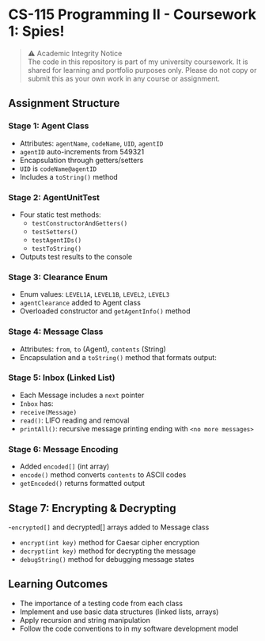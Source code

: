 # CS-115 Programming II - Coursework 1: Spies!
> ⚠️ Academic Integrity Notice  
> The code in this repository is part of my university coursework. It is shared for learning and portfolio purposes only. Please do not copy or submit this as your own work in any course or assignment.

## Assignment Structure

### Stage 1: Agent Class
- Attributes: `agentName`, `codeName`, `UID`, `agentID`
- `agentID` auto-increments from 549321
- Encapsulation through getters/setters
- `UID` is `codeName@agentID`
- Includes a `toString()` method

### Stage 2: AgentUnitTest
- Four static test methods:
  - `testConstructorAndGetters()`
  - `testSetters()`
  - `testAgentIDs()`
  - `testToString()`
- Outputs test results to the console

### Stage 3: Clearance Enum
- Enum values: `LEVEL1A`, `LEVEL1B`, `LEVEL2`, `LEVEL3`
- `agentClearance` added to Agent class
- Overloaded constructor and `getAgentInfo()` method

### Stage 4: Message Class
- Attributes: `from`, `to` (Agent), `contents` (String)
- Encapsulation and a `toString()` method that formats output:

### Stage 5: Inbox (Linked List)
- Each Message includes a `next` pointer
- `Inbox` has:
- `receive(Message)`
- `read()`: LIFO reading and removal
- `printAll()`: recursive message printing ending with `<no more messages>`

### Stage 6: Message Encoding
- Added `encoded[]` (int array)
- `encode()` method converts `contents` to ASCII codes
- `getEncoded()` returns formatted output

## Stage 7: Encrypting & Decrypting
-`encrypted[]` and decrypted[] arrays added to Message class
- `encrypt(int key)` method for Caesar cipher encryption
- `decrypt(int key)` method for decrypting the message
- `debugString()` method for debugging message states

## Learning Outcomes
- The importance of a testing code from each class
- Implement and use basic data structures (linked lists, arrays)
- Apply recursion and string manipulation
- Follow the code conventions to in my software development model
